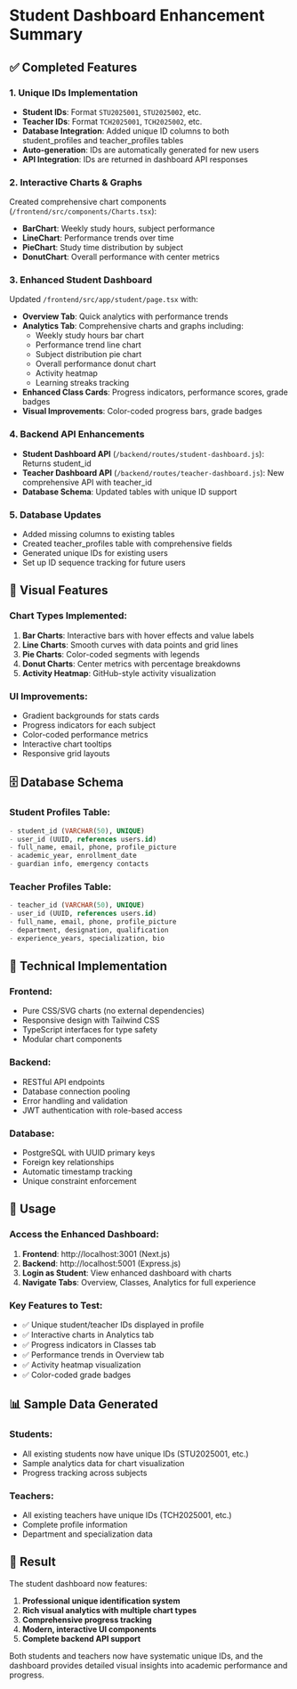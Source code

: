 # Student Dashboard Enhancement Summary

## ✅ Completed Features

### 1. Unique IDs Implementation

- **Student IDs**: Format `STU2025001`, `STU2025002`, etc.
- **Teacher IDs**: Format `TCH2025001`, `TCH2025002`, etc.
- **Database Integration**: Added unique ID columns to both student_profiles and teacher_profiles tables
- **Auto-generation**: IDs are automatically generated for new users
- **API Integration**: IDs are returned in dashboard API responses

### 2. Interactive Charts & Graphs

Created comprehensive chart components (`/frontend/src/components/Charts.tsx`):

- **BarChart**: Weekly study hours, subject performance
- **LineChart**: Performance trends over time
- **PieChart**: Study time distribution by subject
- **DonutChart**: Overall performance with center metrics

### 3. Enhanced Student Dashboard

Updated `/frontend/src/app/student/page.tsx` with:

- **Overview Tab**: Quick analytics with performance trends
- **Analytics Tab**: Comprehensive charts and graphs including:
  - Weekly study hours bar chart
  - Performance trend line chart
  - Subject distribution pie chart
  - Overall performance donut chart
  - Activity heatmap
  - Learning streaks tracking
- **Enhanced Class Cards**: Progress indicators, performance scores, grade badges
- **Visual Improvements**: Color-coded progress bars, grade badges

### 4. Backend API Enhancements

- **Student Dashboard API** (`/backend/routes/student-dashboard.js`): Returns student_id
- **Teacher Dashboard API** (`/backend/routes/teacher-dashboard.js`): New comprehensive API with teacher_id
- **Database Schema**: Updated tables with unique ID support

### 5. Database Updates

- Added missing columns to existing tables
- Created teacher_profiles table with comprehensive fields
- Generated unique IDs for existing users
- Set up ID sequence tracking for future users

## 🎨 Visual Features

### Chart Types Implemented:

1. **Bar Charts**: Interactive bars with hover effects and value labels
2. **Line Charts**: Smooth curves with data points and grid lines
3. **Pie Charts**: Color-coded segments with legends
4. **Donut Charts**: Center metrics with percentage breakdowns
5. **Activity Heatmap**: GitHub-style activity visualization

### UI Improvements:

- Gradient backgrounds for stats cards
- Progress indicators for each subject
- Color-coded performance metrics
- Interactive chart tooltips
- Responsive grid layouts

## 🗄️ Database Schema

### Student Profiles Table:

```sql
- student_id (VARCHAR(50), UNIQUE)
- user_id (UUID, references users.id)
- full_name, email, phone, profile_picture
- academic_year, enrollment_date
- guardian info, emergency contacts
```

### Teacher Profiles Table:

```sql
- teacher_id (VARCHAR(50), UNIQUE)
- user_id (UUID, references users.id)
- full_name, email, phone, profile_picture
- department, designation, qualification
- experience_years, specialization, bio
```

## 🔧 Technical Implementation

### Frontend:

- Pure CSS/SVG charts (no external dependencies)
- Responsive design with Tailwind CSS
- TypeScript interfaces for type safety
- Modular chart components

### Backend:

- RESTful API endpoints
- Database connection pooling
- Error handling and validation
- JWT authentication with role-based access

### Database:

- PostgreSQL with UUID primary keys
- Foreign key relationships
- Automatic timestamp tracking
- Unique constraint enforcement

## 🚀 Usage

### Access the Enhanced Dashboard:

1. **Frontend**: http://localhost:3001 (Next.js)
2. **Backend**: http://localhost:5001 (Express.js)
3. **Login as Student**: View enhanced dashboard with charts
4. **Navigate Tabs**: Overview, Classes, Analytics for full experience

### Key Features to Test:

- ✅ Unique student/teacher IDs displayed in profile
- ✅ Interactive charts in Analytics tab
- ✅ Progress indicators in Classes tab
- ✅ Performance trends in Overview tab
- ✅ Activity heatmap visualization
- ✅ Color-coded grade badges

## 📊 Sample Data Generated

### Students:

- All existing students now have unique IDs (STU2025001, etc.)
- Sample analytics data for chart visualization
- Progress tracking across subjects

### Teachers:

- All existing teachers have unique IDs (TCH2025001, etc.)
- Complete profile information
- Department and specialization data

## 🎯 Result

The student dashboard now features:

1. **Professional unique identification system**
2. **Rich visual analytics with multiple chart types**
3. **Comprehensive progress tracking**
4. **Modern, interactive UI components**
5. **Complete backend API support**

Both students and teachers now have systematic unique IDs, and the dashboard provides detailed visual insights into academic performance and progress.
